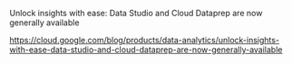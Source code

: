 Unlock insights with ease: Data Studio and Cloud Dataprep are now generally available

https://cloud.google.com/blog/products/data-analytics/unlock-insights-with-ease-data-studio-and-cloud-dataprep-are-now-generally-available